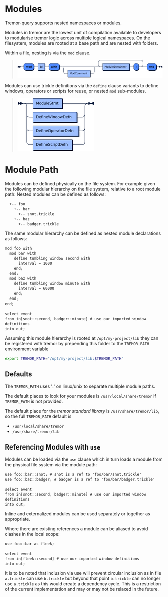 # Modules

Tremor-query supports nested namespaces or modules.

Modules in tremor are the lowest unit of compilation available to developers
to modularise tremor logic across multiple logical namespaces. On the filesystem,
modules are rooted at a base path and are nested with folders.

Within a file, nesting is via the `mod` clause.

> ![module grammar](./../grammar/diagram/ModuleStmt.png)

Modules can use trickle definitions via the `define` clause variants to define
windows, operators or scripts for reuse, or nested `mod` sub-modules.

> ![module inner statement grammar](./../grammar/diagram/ModuleStmtInner.png)

# Module Path

Modules can be defined physically on the file system. For example given the following modular hierarchy
on the file system, relative to a root module path: Nested modules can be defined as follows:

```text
  +-- foo
    +-- bar
      +-- snot.trickle
    +-- baz
      +-- badger.trickle
```

The same modular hierarchy can be defined as nested module declarations as follows:

```trickle
mod foo with
  mod bar with
    define tumbling window second with
      interval = 1000
    end;
  end;
  mod baz with
    define tumbling window minute with
      interval = 60000
    end;
  end;
end;

select event
from in[snot::second, badger::minute] # use our imported window definitions
into out;
```

Assuming this module hierarchy is rooted at `/opt/my-project/lib` they can be registered with tremor
by prepending this folder to the `TREMOR_PATH` environment variable

```bash
export TREMOR_PATH="/opt/my-project/lib:$TREMOR_PATH"
```

## Defaults

The `TREMOR_PATH` uses ':' on linux/unix to separate multiple module paths.

The default places to look for your modules is `/usr/local/share/tremor` if `TREMOR_PATH` is not provided.

The default place for the _tremor standard library_ is `/usr/share/tremor/lib`, so the full `TREMOR_PATH` default is

- `/usr/local/share/tremor`
- `/usr/share/tremor/lib`

## Referencing Modules with `use`

Modules can be loaded via the `use` clause which in turn loads a module from the physical file system via the module path:

```trickle
use foo::bar::snot; # snot is a ref to 'foo/bar/snot.trickle'
use foo::baz::badger; # badger is a ref to 'foo/bar/badger.trickle'

select event
from in[snot::second, badger::minute] # use our imported window definitions
into out;
```

Inline and externalized modules can be used separately or together as appropriate.

Where there are existing references a module can be aliased to avoid clashes in the local scope:

```trickle
use foo::bar as fleek;

select event
from in[fleek::second] # use our imported window definitions
into out;
```

It is to be noted that inclusion via use will prevent circular inclusion as in file `a.trickle` can use `b.trickle` but beyond
that point `b.trickle` can no longer use `a.trickle` as this would create a dependency cycle. This is a restriction of the
current implementation and may or may not be relaxed in the future.
